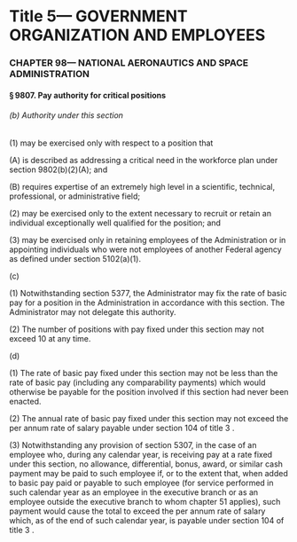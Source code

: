 
# Title 5— GOVERNMENT ORGANIZATION AND EMPLOYEES
### CHAPTER 98— NATIONAL AERONAUTICS AND SPACE ADMINISTRATION
#### § 9807. Pay authority for critical positions
###### (b) Authority under this section

(1) may be exercised only with respect to a position that

(A) is described as addressing a critical need in the workforce plan under section 9802(b)(2)(A); and

(B) requires expertise of an extremely high level in a scientific, technical, professional, or administrative field;

(2) may be exercised only to the extent necessary to recruit or retain an individual exceptionally well qualified for the position; and

(3) may be exercised only in retaining employees of the Administration or in appointing individuals who were not employees of another Federal agency as defined under section 5102(a)(1).

(c)

(1) Notwithstanding section 5377, the Administrator may fix the rate of basic pay for a position in the Administration in accordance with this section. The Administrator may not delegate this authority.

(2) The number of positions with pay fixed under this section may not exceed 10 at any time.

(d)

(1) The rate of basic pay fixed under this section may not be less than the rate of basic pay (including any comparability payments) which would otherwise be payable for the position involved if this section had never been enacted.

(2) The annual rate of basic pay fixed under this section may not exceed the per annum rate of salary payable under section 104 of title 3 .

(3) Notwithstanding any provision of section 5307, in the case of an employee who, during any calendar year, is receiving pay at a rate fixed under this section, no allowance, differential, bonus, award, or similar cash payment may be paid to such employee if, or to the extent that, when added to basic pay paid or payable to such employee (for service performed in such calendar year as an employee in the executive branch or as an employee outside the executive branch to whom chapter 51 applies), such payment would cause the total to exceed the per annum rate of salary which, as of the end of such calendar year, is payable under section 104 of title 3 .
